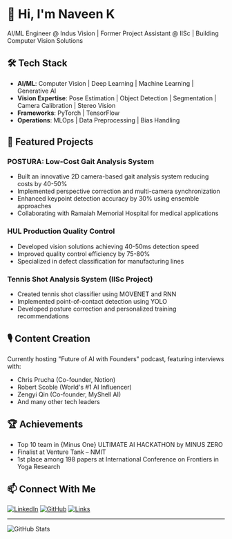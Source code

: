 # 👋 Hi, I'm Naveen K

AI/ML Engineer @ Indus Vision | Former Project Assistant @ IISc | Building Computer Vision Solutions

## 🛠 Tech Stack
- **AI/ML**: Computer Vision | Deep Learning | Machine Learning | Generative AI
- **Vision Expertise**: Pose Estimation | Object Detection | Segmentation | Camera Calibration | Stereo Vision
- **Frameworks**: PyTorch | TensorFlow
- **Operations**: MLOps | Data Preprocessing | Bias Handling

## 🚀 Featured Projects

### POSTURA: Low-Cost Gait Analysis System
- Built an innovative 2D camera-based gait analysis system reducing costs by 40-50%
- Implemented perspective correction and multi-camera synchronization
- Enhanced keypoint detection accuracy by 30% using ensemble approaches
- Collaborating with Ramaiah Memorial Hospital for medical applications

### HUL Production Quality Control
- Developed vision solutions achieving 40-50ms detection speed
- Improved quality control efficiency by 75-80%
- Specialized in defect classification for manufacturing lines

### Tennis Shot Analysis System (IISc Project)
- Created tennis shot classifier using MOVENET and RNN
- Implemented point-of-contact detection using YOLO
- Developed posture correction and personalized training recommendations

## 🎙 Content Creation
Currently hosting "Future of AI with Founders" podcast, featuring interviews with:
- Chris Prucha (Co-founder, Notion)
- Robert Scoble (World's #1 AI Influencer)
- Zengyi Qin (Co-founder, MyShell AI)
- And many other tech leaders

## 🏆 Achievements
- Top 10 team in {Minus One} ULTIMATE AI HACKATHON by MINUS ZERO
- Finalist at Venture Tank – NMIT
- 1st place among 198 papers at International Conference on Frontiers in Yoga Research

## 📫 Connect With Me
[![LinkedIn](https://img.shields.io/badge/LinkedIn-0077B5?style=for-the-badge&logo=linkedin&logoColor=white)](https://www.linkedin.com/in/naveenkai/)
[![GitHub](https://img.shields.io/badge/GitHub-100000?style=for-the-badge&logo=github&logoColor=white)](https://github.com/naveenkai)
[![Links](https://img.shields.io/badge/linktree-39E09B?style=for-the-badge&logo=linktree&logoColor=white)](https://linktr.ee/naveenk.ai)

---
![GitHub Stats](https://github-readme-stats.vercel.app/api?username=naveenkai&show_icons=true&theme=radical)
